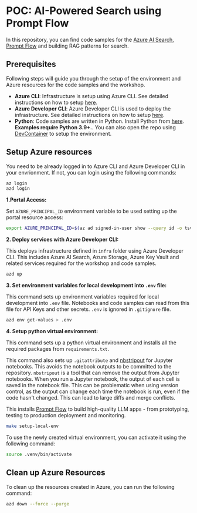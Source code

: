 # POC: AI-Powered Search using Prompt Flow

In this repository, you can find code samples for the [Azure AI Search](https://docs.microsoft.com/azure/search/), [Prompt Flow](https://github.com/microsoft/promptflow) and building RAG patterns for search.

## Prerequisites

Following steps will guide you through the setup of the environment and Azure resources for the code samples and the workshop.

- **Azure CLI**: Infrastructure is setup using Azure CLI. See detailed instructions on how to setup [here](https://docs.microsoft.com/cli/azure/install-azure-cli).
- **Azure Developer CLI**: Azure Developer CLI is used to deploy the infrastructure. See detailed instructions on how to setup [here](https://learn.microsoft.com/en-us/azure/developer/azure-developer-cli/install-azd).
- **Python**: Code samples are written in Python. Install Python from [here](https://www.python.org/downloads/). **Examples require Python 3.9+.**. You can also open the repo using [DevContainer](https://code.visualstudio.com/docs/remote/containers) to setup the environment.

## Setup Azure resources

You need to be already logged in to Azure CLI and Azure Developer CLI in your envrionment. If not, you can login using the following commands:

```bash
az login
azd login
```

**1.Portal Access:**

Set `AZURE_PRINCIPAL_ID` environment variable to be used setting up the portal resource access:

```bash
export AZURE_PRINCIPAL_ID=$(az ad signed-in-user show --query id -o tsv)
```

**2. Deploy services with Azure Developer CLI:**

This deploys infrastructure defined in `infra` folder using Azure Developer CLI. This includes Azure AI Search, Azure Storage, Azure Key Vault and related services required for the workshop and code samples.

```bash
azd up
```

**3. Set environment variables for local development into `.env` file:**

This command sets up environment variables required for local development into `.env` file. Notebooks and code samples can read from this file for API Keys and other secrets. `.env` is ignored in `.gitignore` file.

```bash
azd env get-values > .env
```

**4. Setup python virtual environment:**

This command sets up a python virtual environment and installs all the required packages from `requirements.txt`.

This command also sets up `.gitattribute` and [nbstripout](https://github.com/kynan/nbstripout) for Jupyter notebooks. This avoids the notebook outputs to be committed to the repository. `nbstripout` is a tool that can remove the output from Jupyter notebooks. When you run a Jupyter notebook, the output of each cell is saved in the notebook file. This can be problematic when using version control, as the output can change each time the notebook is run, even if the code hasn't changed. This can lead to large diffs and merge conflicts.  

This installs [Prompt Flow](https://github.com/microsoft/promptflow/) to build high-quality LLM apps - from prototyping, testing to production deployment and monitoring.

```bash
make setup-local-env
```

To use the newly created virtual environment, you can activate it using the following command:

```bash
source .venv/bin/activate
```

## Clean up Azure Resources

To clean up the resources created in Azure, you can run the following command:

```bash
azd down --force --purge
```
